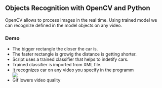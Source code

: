 <h2>Objects Recognition with OpenCV and Python</h2>
<p>OpenCV allows to process images in the real time. Using trained model we can recognize defined in the model objects on any video.</p>
<h3>Demo</h3>
<ul>
  <li>The bigger rectangle the closer the car is.</li>
  <li>The faster rectangle is growig the distance is getting shorter.</li>
  <li>Script uses a trained classifier that helps to indetify cars.</li>
  <li>Trained classifier is imported from XML file.</li>
  <li>It recognizes car on any video you specify in the programm</li>
  <img src="images/traffic.gif">
  <li>Gif lowers video quality</li>
</ul>

